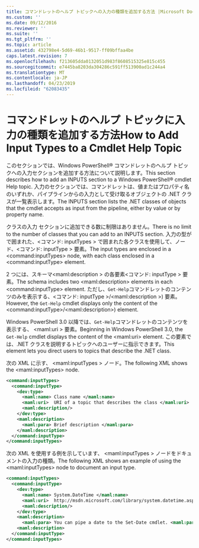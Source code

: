 ```yaml
---
title: コマンドレットのヘルプ トピックへの入力の種類を追加する方法 |Microsoft Docs
ms.custom: ''
ms.date: 09/12/2016
ms.reviewer: ''
ms.suite: ''
ms.tgt_pltfrm: ''
ms.topic: article
ms.assetid: 432798e4-5d69-46b1-9517-ff09bffaa4be
caps.latest.revision: 7
ms.openlocfilehash: f213605dda0132051d983f8608515325e815c455
ms.sourcegitcommit: e7445ba8203da304286c591ff513900ad1c244a4
ms.translationtype: MT
ms.contentlocale: ja-JP
ms.lasthandoff: 04/23/2019
ms.locfileid: "62083435"
---
```

# <a name="how-to-add-input-types-to-a-cmdlet-help-topic"></a><span data-ttu-id="81571-102">コマンドレットのヘルプ トピックに入力の種類を追加する方法</span><span class="sxs-lookup"><span data-stu-id="81571-102">How to Add Input Types to a Cmdlet Help Topic</span></span>

<span data-ttu-id="81571-103">このセクションでは、Windows PowerShell® コマンドレットのヘルプ トピックへの入力セクションを追加する方法について説明します。</span><span class="sxs-lookup"><span data-stu-id="81571-103">This section describes how to add an INPUTS section to a Windows PowerShell® cmdlet Help topic.</span></span> <span data-ttu-id="81571-104">入力のセクションでは、コマンドレットは、値またはプロパティ名のいずれか、パイプラインからの入力として受け取るオブジェクトの .NET クラスが一覧表示します。</span><span class="sxs-lookup"><span data-stu-id="81571-104">The INPUTS section lists the .NET classes of objects that the cmdlet accepts as input from the pipeline, either by value or by property name.</span></span>

<span data-ttu-id="81571-105">クラスの入力 セクションに追加できる数に制限はありません。</span><span class="sxs-lookup"><span data-stu-id="81571-105">There is no limit to the number of classes that you can add to an INPUTS section.</span></span> <span data-ttu-id="81571-106">入力の型がで囲まれた、\<コマンド: inputTypes > で囲まれた各クラスを使用して、ノード、\<コマンド: inputType > 要素。</span><span class="sxs-lookup"><span data-stu-id="81571-106">The input types are enclosed in a \<command:inputTypes> node, with each class enclosed in a  \<command:inputType> element.</span></span>

<span data-ttu-id="81571-107">2 つには、スキーマ\<maml:description > の各要素\<コマンド: inputType > 要素。</span><span class="sxs-lookup"><span data-stu-id="81571-107">The schema includes two \<maml:description> elements in each \<command:inputType> element.</span></span> <span data-ttu-id="81571-108">ただし、`Get-Help`コマンドレットのコンテンツのみを表示する、\<コマンド: inputType >/\<maml:description >) 要素。</span><span class="sxs-lookup"><span data-stu-id="81571-108">However, the `Get-Help` cmdlet displays only the content of the \<command:inputType>/\<maml:description>) element.</span></span>

<span data-ttu-id="81571-109">Windows PowerShell 3.0 以降では、`Get-Help`コマンドレットのコンテンツを表示する、 \<maml:uri > 要素。</span><span class="sxs-lookup"><span data-stu-id="81571-109">Beginning in Windows PowerShell 3.0, the `Get-Help` cmdlet displays the content of the \<maml:uri> element.</span></span> <span data-ttu-id="81571-110">この要素では、.NET クラスを説明するトピックへのユーザーに指示できます。</span><span class="sxs-lookup"><span data-stu-id="81571-110">This element lets you direct users to topics that describe the .NET class.</span></span>

<span data-ttu-id="81571-111">次の XML に示す、 \<maml:inputTypes > ノード。</span><span class="sxs-lookup"><span data-stu-id="81571-111">The following XML shows the \<maml:inputTypes> node.</span></span>

```xml
<command:inputTypes>
  <command:inputType>
    <dev:type>
      <maml:name> Class name </maml:name>
      <maml:uri>  URI of a topic that describes the class </maml:uri>
      <maml:description/>
    </dev:type>
    <maml:description>
      <maml:para> Brief description </maml:para>
    </maml:description>
  </command:inputType>
</command:inputTypes>
```

<span data-ttu-id="81571-112">次の XML を使用する例を示しています、 \<maml:inputTypes > ノードをドキュメントの入力の種類。</span><span class="sxs-lookup"><span data-stu-id="81571-112">The following XML shows an example of using the \<maml:inputTypes> node to document an input type.</span></span>

```xml
<command:inputTypes>
  <command:inputType>
    <dev:type>
      <maml:name> System.DateTime </maml:name>
      <maml:uri>  http://msdn.microsoft.com/library/system.datetime.aspx </maml:uri>
      <maml:description/>
    </dev:type>
    <maml:description>
      <maml:para> You can pipe a date to the Set-Date cmdlet. <maml:para>
    <maml:description>
  </command:inputType>
</command:inputTypes>
```